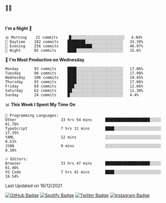### 🤙🍺

<!-- <a href="https://github-readme-stats.vercel.app/api?username=hzak2xx&count_private=true&show_icons=true&theme=dracula">
  <img align="center" src="https://github-readme-stats.vercel.app/api?username=hzak2xx&count_private=true&show_icons=true&theme=dracula" />
</a>
</br> -->
</br>

<!--START_SECTION:waka-->
**I'm a Night 🦉** 

```text
🌞 Morning    22 commits     █░░░░░░░░░░░░░░░░░░░░░░░░   4.04% 
🌆 Daytime    182 commits    ████████░░░░░░░░░░░░░░░░░   33.39% 
🌃 Evening    256 commits    ███████████░░░░░░░░░░░░░░   46.97% 
🌙 Night      85 commits     ████░░░░░░░░░░░░░░░░░░░░░   15.6%

```
📅 **I'm Most Productive on Wednesday** 

```text
Monday       93 commits     ████░░░░░░░░░░░░░░░░░░░░░   17.06% 
Tuesday      98 commits     ████░░░░░░░░░░░░░░░░░░░░░   17.98% 
Wednesday    106 commits    ████░░░░░░░░░░░░░░░░░░░░░   19.45% 
Thursday     93 commits     ████░░░░░░░░░░░░░░░░░░░░░   17.06% 
Friday       69 commits     ███░░░░░░░░░░░░░░░░░░░░░░   12.66% 
Saturday     62 commits     ██░░░░░░░░░░░░░░░░░░░░░░░   11.38% 
Sunday       24 commits     █░░░░░░░░░░░░░░░░░░░░░░░░   4.4%

```


📊 **This Week I Spent My Time On** 

```text
💬 Programming Languages: 
Other                    33 hrs 54 mins      ████████████████████░░░░░   81.76% 
TypeScript               7 hrs 11 mins       ████░░░░░░░░░░░░░░░░░░░░░   17.35% 
YAML                     12 mins             ░░░░░░░░░░░░░░░░░░░░░░░░░   0.51% 
JSON                     9 mins              ░░░░░░░░░░░░░░░░░░░░░░░░░   0.38%

🔥 Editors: 
Browser                  33 hrs 47 mins      ████████████████████░░░░░   81.46% 
VS Code                  7 hrs 41 mins       ████░░░░░░░░░░░░░░░░░░░░░   18.54%

```


 Last Updated on 16/12/2021
<!--END_SECTION:waka-->

[![GitHub Badge](https://img.shields.io/badge/GitHub-100000?style=for-the-badge&logo=github&logoColor=white)](https://github.com/hzak2xx)
[![Spotify Badge](https://img.shields.io/badge/Spotify-1ED760?&style=for-the-badge&logo=spotify&logoColor=white)](https://open.spotify.com/user/uf90s6sbbh75a1mt44clkhkvf)
[![Twitter Badge](https://img.shields.io/badge/Twitter-1DA1F2?style=for-the-badge&logo=twitter&logoColor=white)](https://twitter.com/hzak2xx)
[![Instagram Badge](https://img.shields.io/badge/Instagram-E4405F?style=for-the-badge&logo=instagram&logoColor=white)](https://www.instagram.com/hzak2xx/)
